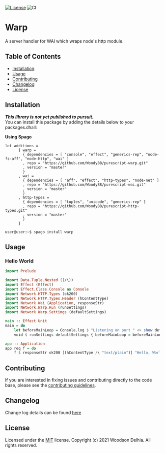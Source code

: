 [![License](https://img.shields.io/badge/license-MIT-blue.svg)](https://github.com/Woody88/purescript-warp/blob/master/LICENSE)
![CI](https://github.com/Woody88/purescript-warp/workflows/CI/badge.svg?branch=master)
# Warp

A server handler for WAI which wraps node's http module.

Table of Contents
-----------------

  * [Installation](#installation)
  * [Usage](#usage)
  * [Contributing](#contributing)
  * [Changelog](#changelog)
  * [License](#license)

## Installation

***This library is not yet published to pursuit.***  
You can install this package by adding the details below to your packages.dhall:

<summary><strong>Using Spago</strong></summary>

```dhall
let additions =
      { warp =
        { dependencies = [ "console", "effect", "generics-rep", "node-fs-aff", "node-http", "wai" ]
        , repo = "https://github.com/Woody88/purescript-warp.git"
        , version = "master"
        }
      , wai =
        { dependencies = [ "aff", "effect", "http-types", "node-net" ]
        , repo = "https://github.com/Woody88/purescript-wai.git"
        , version = "master"
        }
      , http-types =
        { dependencies = [ "tuples", "unicode", "generics-rep" ]
        , repo = "https://github.com/Woody88/purescript-http-types.git"
        , version = "master"
        }
      }
```

```console
user@user:~$ spago install warp
```

## Usage 

### Hello World 
```purescript 
import Prelude

import Data.Tuple.Nested ((/\))
import Effect (Effect)
import Effect.Class.Console as Console
import Network.HTTP.Types (ok200)
import Network.HTTP.Types.Header (hContentType)
import Network.Wai (Application, responseStr)
import Network.Warp.Run (runSettings)
import Network.Warp.Settings (defaultSettings)

main :: Effect Unit
main = do 
    let beforeMainLoop = Console.log $ "Listening on port " <> show defaultSettings.port
    void $ runSettings defaultSettings { beforeMainLoop = beforeMainLoop } app 

app :: Application 
app req f = do
    f $ responseStr ok200 [(hContentType /\ "text/plain")] "Hello, World!"
```

## Contributing

If you are interested in fixing issues and contributing directly to the code base,
please see the [contributing guidelines](https://github.com/Woody88/purescript-warp/blob/master/CONTRIBUTING.md).

## Changelog

Change log details can be found [here](https://github.com/Woody88/purescript-warp/blob/master/CHANGELOG.md) 

## License

Licensed under the [MIT](https://github.com/Woody88/purescript-warp/blob/master/LICENSE) license.
Copyright (c) 2021 Woodson Delhia. All rights reserved.